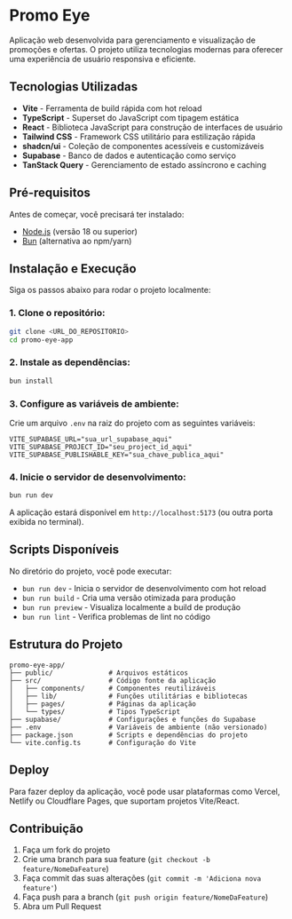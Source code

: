 # Promo Eye

Aplicação web desenvolvida para gerenciamento e visualização de promoções e ofertas. O projeto utiliza tecnologias modernas para oferecer uma experiência de usuário responsiva e eficiente.

## Tecnologias Utilizadas

- **Vite** - Ferramenta de build rápida com hot reload
- **TypeScript** - Superset do JavaScript com tipagem estática
- **React** - Biblioteca JavaScript para construção de interfaces de usuário
- **Tailwind CSS** - Framework CSS utilitário para estilização rápida
- **shadcn/ui** - Coleção de componentes acessíveis e customizáveis
- **Supabase** - Banco de dados e autenticação como serviço
- **TanStack Query** - Gerenciamento de estado assíncrono e caching

## Pré-requisitos

Antes de começar, você precisará ter instalado:

- [Node.js](https://nodejs.org/) (versão 18 ou superior)
- [Bun](https://bun.sh/) (alternativa ao npm/yarn)

## Instalação e Execução

Siga os passos abaixo para rodar o projeto localmente:

### 1. Clone o repositório:

```bash
git clone <URL_DO_REPOSITORIO>
cd promo-eye-app
```

### 2. Instale as dependências:

```bash
bun install
```

### 3. Configure as variáveis de ambiente:

Crie um arquivo `.env` na raiz do projeto com as seguintes variáveis:

```env
VITE_SUPABASE_URL="sua_url_supabase_aqui"
VITE_SUPABASE_PROJECT_ID="seu_project_id_aqui"
VITE_SUPABASE_PUBLISHABLE_KEY="sua_chave_publica_aqui"
```

### 4. Inicie o servidor de desenvolvimento:

```bash
bun run dev
```

A aplicação estará disponível em `http://localhost:5173` (ou outra porta exibida no terminal).

## Scripts Disponíveis

No diretório do projeto, você pode executar:

- `bun run dev` - Inicia o servidor de desenvolvimento com hot reload
- `bun run build` - Cria uma versão otimizada para produção
- `bun run preview` - Visualiza localmente a build de produção
- `bun run lint` - Verifica problemas de lint no código

## Estrutura do Projeto

```
promo-eye-app/
├── public/              # Arquivos estáticos
├── src/                 # Código fonte da aplicação
│   ├── components/      # Componentes reutilizáveis
│   ├── lib/             # Funções utilitárias e bibliotecas
│   ├── pages/           # Páginas da aplicação
│   └── types/           # Tipos TypeScript
├── supabase/            # Configurações e funções do Supabase
├── .env                 # Variáveis de ambiente (não versionado)
├── package.json         # Scripts e dependências do projeto
└── vite.config.ts       # Configuração do Vite
```

## Deploy

Para fazer deploy da aplicação, você pode usar plataformas como Vercel, Netlify ou Cloudflare Pages, que suportam projetos Vite/React.

## Contribuição

1. Faça um fork do projeto
2. Crie uma branch para sua feature (`git checkout -b feature/NomeDaFeature`)
3. Faça commit das suas alterações (`git commit -m 'Adiciona nova feature'`)
4. Faça push para a branch (`git push origin feature/NomeDaFeature`)
5. Abra um Pull Request
